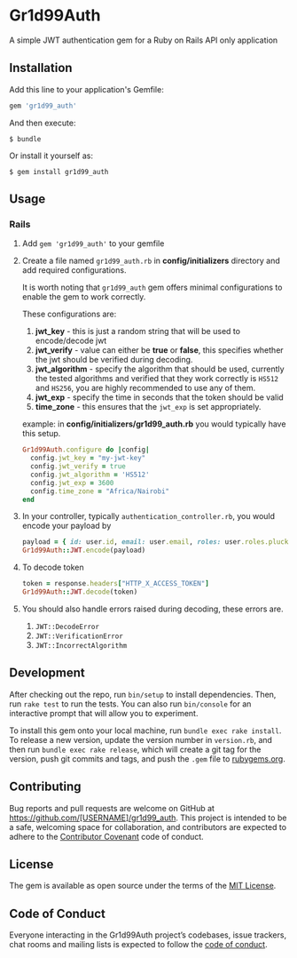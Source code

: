 # Gr1d99Auth

A simple JWT authentication gem for a Ruby on Rails API only application

## Installation

Add this line to your application's Gemfile:

```ruby
gem 'gr1d99_auth'
```

And then execute:

    $ bundle

Or install it yourself as:

    $ gem install gr1d99_auth

## Usage

### Rails
1. Add `gem 'gr1d99_auth'` to your gemfile
2. Create a file named `gr1d99_auth.rb` in **config/initializers** directory and add required configurations.

   It is worth noting that `gr1d99_auth` gem offers minimal configurations to enable the gem to work correctly.
   
   These configurations are:
   1. **jwt_key** - this is just a random string that will be used to encode/decode jwt
   2. **jwt_verify** - value can either be **true** or **false**, this specifies whether the jwt should be verified during decoding.
   3. **jwt_algorithm** - specify the algorithm that should be used, currently the tested algorithms and verified that they work correctly is `HS512` and `HS256`, you are highly recommended to use any of them.
   4. **jwt_exp** - specify the time in seconds that the token should be valid
   5. **time_zone** - this ensures that the `jwt_exp` is set appropriately.
   
   example:
   in **config/initializers/gr1d99_auth.rb** you would typically have this setup.
   
   ```ruby
   Gr1d99Auth.configure do |config|
     config.jwt_key = "my-jwt-key"
     config.jwt_verify = true
     config.jwt_algorithm = 'HS512'
     config.jwt_exp = 3600
     config.time_zone = "Africa/Nairobi"
   end
   ```
3. In your controller, typically `authentication_controller.rb`, you would encode your payload by
   ```ruby
   payload = { id: user.id, email: user.email, roles: user.roles.pluck(:name) }
   Gr1d99Auth::JWT.encode(payload)
   ```
4. To decode token
   ```ruby
   token = response.headers["HTTP_X_ACCESS_TOKEN"]
   Gr1d99Auth::JWT.decode(token)
   ```
   
5. You should also handle errors raised during decoding, these errors are.
   1. `JWT::DecodeError`
   2. `JWT::VerificationError`
   3. `JWT::IncorrectAlgorithm`

## Development

After checking out the repo, run `bin/setup` to install dependencies. Then, run `rake test` to run the tests. You can also run `bin/console` for an interactive prompt that will allow you to experiment.

To install this gem onto your local machine, run `bundle exec rake install`. To release a new version, update the version number in `version.rb`, and then run `bundle exec rake release`, which will create a git tag for the version, push git commits and tags, and push the `.gem` file to [rubygems.org](https://rubygems.org).

## Contributing

Bug reports and pull requests are welcome on GitHub at https://github.com/[USERNAME]/gr1d99_auth. This project is intended to be a safe, welcoming space for collaboration, and contributors are expected to adhere to the [Contributor Covenant](http://contributor-covenant.org) code of conduct.

## License

The gem is available as open source under the terms of the [MIT License](https://opensource.org/licenses/MIT).

## Code of Conduct

Everyone interacting in the Gr1d99Auth project’s codebases, issue trackers, chat rooms and mailing lists is expected to follow the [code of conduct](https://github.com/[USERNAME]/gr1d99_auth/blob/master/CODE_OF_CONDUCT.md).
